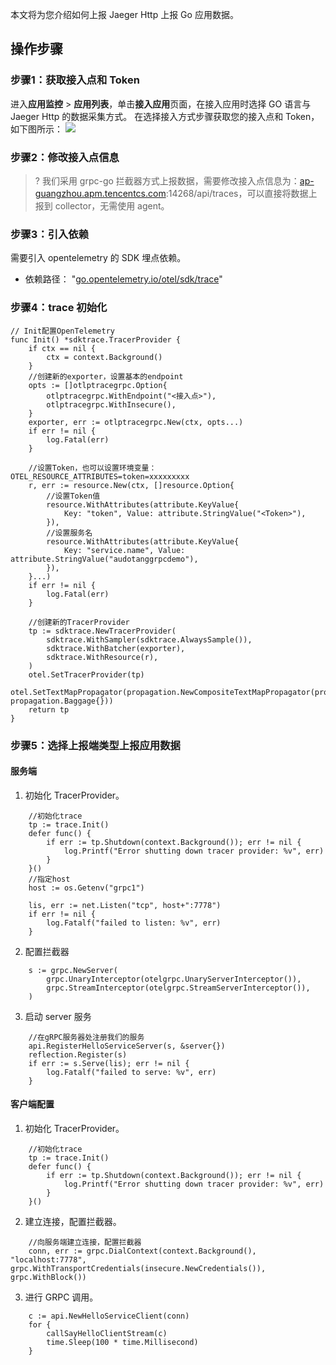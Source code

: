 本文将为您介绍如何上报 Jaeger Http 上报 Go 应用数据。

## 操作步骤

### 步骤1：获取接入点和 Token
进入**应用监控** > **应用列表**，单击**接入应用**页面，在接入应用时选择 GO 语言与 Jaeger Http 的数据采集方式。
在选择接入方式步骤获取您的接入点和 Token，如下图所示：
![](https://main.qcloudimg.com/raw/d7d94913947d31edf70e85c6462c6bac.png)



### 步骤2：修改接入点信息
> ? 我们采用 grpc-go 拦截器方式上报数据，需要修改接入点信息为：[ap-guangzhou.apm.tencentcs.com](http://ap-guangzhou.apm.tencentcs.com/):14268/api/traces，可以直接将数据上报到 collector，无需使用 agent。

### 步骤3：引入依赖
需要引入 opentelemetry 的 SDK 埋点依赖。
- 依赖路径： "[go.opentelemetry.io/otel/sdk/trace](http://go.opentelemetry.io/otel/sdk/trace)"

### 步骤4：trace 初始化
```
// Init配置OpenTelemetry
func Init() *sdktrace.TracerProvider {
    if ctx == nil {
        ctx = context.Background()
    }
    //创建新的exporter，设置基本的endpoint
    opts := []otlptracegrpc.Option{
        otlptracegrpc.WithEndpoint("<接入点>"),
        otlptracegrpc.WithInsecure(),
    }
    exporter, err := otlptracegrpc.New(ctx, opts...)
    if err != nil {
        log.Fatal(err)
    }

    //设置Token，也可以设置环境变量：OTEL_RESOURCE_ATTRIBUTES=token=xxxxxxxxx
    r, err := resource.New(ctx, []resource.Option{
        //设置Token值
        resource.WithAttributes(attribute.KeyValue{
            Key: "token", Value: attribute.StringValue("<Token>"),
        }),
        //设置服务名
        resource.WithAttributes(attribute.KeyValue{
            Key: "service.name", Value: attribute.StringValue("audotanggrpcdemo"),
        }),
    }...)
    if err != nil {
        log.Fatal(err)
    }

    //创建新的TracerProvider
    tp := sdktrace.NewTracerProvider(
        sdktrace.WithSampler(sdktrace.AlwaysSample()),
        sdktrace.WithBatcher(exporter),
        sdktrace.WithResource(r),
    )
    otel.SetTracerProvider(tp)
    otel.SetTextMapPropagator(propagation.NewCompositeTextMapPropagator(propagation.TraceContext{}, propagation.Baggage{}))
    return tp
}
```

### 步骤5：选择上报端类型上报应用数据
#### 服务端
1. 初始化 TracerProvider。
```
    //初始化trace
    tp := trace.Init()
    defer func() {
        if err := tp.Shutdown(context.Background()); err != nil {
            log.Printf("Error shutting down tracer provider: %v", err)
        }
    }()
    //指定host
    host := os.Getenv("grpc1")

    lis, err := net.Listen("tcp", host+":7778")
    if err != nil {
        log.Fatalf("failed to listen: %v", err)
    }
```
2. 配置拦截器
```
    s := grpc.NewServer(
        grpc.UnaryInterceptor(otelgrpc.UnaryServerInterceptor()),
        grpc.StreamInterceptor(otelgrpc.StreamServerInterceptor()),
    )
```
3. 启动 server 服务
```
    //在gRPC服务器处注册我们的服务
    api.RegisterHelloServiceServer(s, &server{})
    reflection.Register(s)
    if err := s.Serve(lis); err != nil {
        log.Fatalf("failed to serve: %v", err)
    }
```

#### 客户端配置
1. 初始化 TracerProvider。
```
    //初始化trace
    tp := trace.Init()
    defer func() {
        if err := tp.Shutdown(context.Background()); err != nil {
            log.Printf("Error shutting down tracer provider: %v", err)
        }
    }()
```
2. 建立连接，配置拦截器。
```
    //向服务端建立连接，配置拦截器
    conn, err := grpc.DialContext(context.Background(), "localhost:7778", grpc.WithTransportCredentials(insecure.NewCredentials()), grpc.WithBlock())
```
3. 进行 GRPC 调用。
```
    c := api.NewHelloServiceClient(conn)
    for {
        callSayHelloClientStream(c)
        time.Sleep(100 * time.Millisecond)
    }
```

